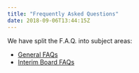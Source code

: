 ```yaml
---
title: "Frequently Asked Questions"
date: 2018-09-06T13:44:15Z
---
```


We have split the F.A.Q. into subject areas:

* [General FAQs](/info/general-faq)
* [Interim Board FAQs](/info/interim-board-faq)
